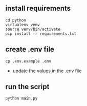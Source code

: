## install requirements
```
cd python
virtualenv venv
source venv/bin/activate
pip install -r requirements.txt
```

## create .env file
```
cp .env.example .env
```
- update the values in the .env file

## run the script
```
python main.py
```
